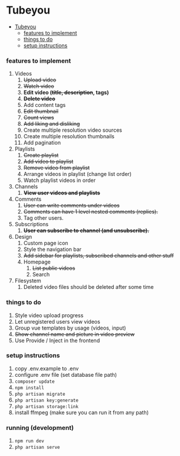 
# Tubeyou

- [Tubeyou](#tubeyou)
    - [features to implement](#features-to-implement)
    - [things to do](#things-to-do)
    - [setup instructions](#setup-instructions)


### features to implement

1. Videos
   1. ~~Upload video~~
   2. ~~Watch video~~
   3. **Edit video (~~title, description~~, tags)**
   4. ~~**Delete video**~~
   5. Add content tags
   7. ~~Edit thumbnail~~
   8. ~~Count views~~
   9. ~~Add liking and disliking~~
   10. Create multiple resolution video sources
   11. Create multiple resolution thumbnails
   12. Add pagination
2. Playlists
   1. ~~Create playlist~~
   2. ~~Add video to playlist~~
   3. ~~Remove video from playlist~~
   4. Arrange videos in playlist (change list order)
   5. Watch playlist videos in order
3. Channels
   1. ~~**View user videos and playlists**~~
4. Comments
   1. ~~User can write comments under videos~~
   2. ~~Comments can have 1 level nested comments (replies).~~
   3. Tag other users.
5. Subscriptions
   1. ~~**User can subscribe to channel (and unsubscribe).**~~
6. Design
   1. Custom page icon
   2. Style the navigation bar
   3. ~~Add sidebar for playlists, subscribed channels and other stuff~~
   4. Homepage
      1. ~~List public videos~~
      2. Search
7. Filesystem
   1. Deleted video files should be deleted after some time

### things to do

1. Style video upload progress
2. Let unregistered users view videos
3. Group vue templates by usage (videos, input)
4. ~~Show channel name and picture in video preview~~
5. Use Provide / Inject in the frontend

### setup instructions

1. copy .env.example to .env
2. configure .env file (set database file path)
3. ``` composer update ```
4. ``` npm install ```
5. ``` php artisan migrate ```
6. ``` php artisan key:generate ```
7. ``` php artisan storage:link ```
8. install ffmpeg (make sure you can run it from any path)

### running (development)

1. ``` npm run dev ```
2. ``` php artisan serve ```
